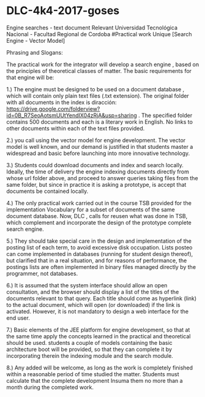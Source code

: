 # DLC-4k4-2017-goses
Engine searches - text document Relevant
Universidad Tecnológica Nacional - Facultad Regional de Cordoba
#Practical work Unique [Search Engine - Vector Model]

Phrasing and Slogans:

The practical work for the integrator will develop a search engine , based on the principles of theoretical classes of matter. The basic requirements for that engine will be:

1.) The engine must be designed to be used on a document database , which will contain only plain text files (.txt extension). The original folder with all documents in the index is diracción:  https://drive.google.com/folderview?id=0B_R7SeoAotsmUUtYendIX04zRjA&usp=sharing . The specified folder contains 500 documents and each is a literary work in English. No links to other documents within each of the text files provided.

2.) you call using the vector model for engine development. The vector model is well known, and our demand is justified in that students master a widespread and basic before launching into more innovative technology.

3.) Students could download documents and index and search locally. Ideally, the time of delivery the engine indexing documents directly from whose url folder above, and proceed to answer queries taking files from the same folder, but since in practice it is asking a prototype, is accept that documents be contained locally.

4.) The only practical work carried out in the course TSB provided for the implementation Vocabulary for a subset of documents of the same document database. Now, DLC , calls for reusen what was done in TSB, which complement and incorporate the design of the prototype complete search engine.

5.) They should take special care in the design and implementation of the posting list of each term, to avoid excessive disk occupation. Lists posteo can come implemented in databases (running for student design thereof), but clarified that in a real situation, and for reasons of performance, the postings lists are often implemented in binary files managed directly by the programmer, not databases.

6.) It is assumed that the system interface should allow an open consultation, and the browser should display a list of the titles of the documents relevant to that query. Each title should come as hyperlink (link) to the actual document, which will open (or downloaded) if the link is activated. However, it is not mandatory to design a web interface for the end user.  

7.) Basic elements of the JEE platform for engine development, so that at the same time apply the concepts learned in the practical and theoretical should be used. students a couple of models containing the basic architecture boot will be provided, so that they can complete it by incorporating therein the indexing module and the search module.

8.) Any added will be welcome, as long as the work is completely finished within a reasonable period of time studied the matter. Students must calculate that the complete development Insuma them no more than a month during the completed work.

